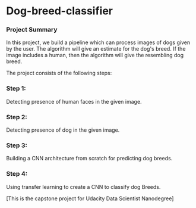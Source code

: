 # Dog-breed-classifier

### Project Summary

In this project, we build a pipeline which can process images of dogs given by the user. 
The algorithm will give an estimate for the dog's breed. If the image includes a human, then the algorithm will give the resembling dog breed.

The project consists of the following steps:

### Step 1:
Detecting presence of human faces in the given image.

### Step 2:
Detecting presence of dog in the given image.

### Step 3: 
Building a CNN architecture from scratch for predicting dog breeds.

### Step 4:
Using transfer learning to create a CNN to classify dog Breeds.

[This is the capstone project for Udacity Data Scientist Nanodegree]
